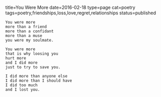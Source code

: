 title=You Were More
date=2016-02-18
type=page
cat=poetry
tags=poetry,friendships,loss,love,regret,relationships
status=published
~~~~~~
You were more
more than a friend
more than a confidant
more than a muse
you were my soulmate.

You were more
that is why loosing you
hurt more
and I did more
just to try to save you.

I did more than anyone else
I did more than I should have
I did too much
and I lost you.
